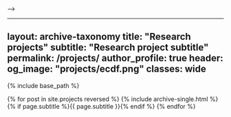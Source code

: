 <!-- ---
layout: single-portfolio
title: "Projects"
permalink: /projects/
author_profile: true
header:
  og_image: "projects/ecdf.png"
entries_layout: grid
sort_order: forward
---

My research focuses on ... 

<nbsp>

<!-- {% include base_path %} -->

<!-- {% assign ordered_pages = site.projects | sort:"order_number" %}

{% for post in ordered_pages %}
  {% include archive-single.html type="grid" %}
{% endfor %} --> -->

---
layout: archive-taxonomy
title: "Research projects"
subtitle: "Research project subtitle"
permalink: /projects/
author_profile: true
header:
  og_image: "projects/ecdf.png"
classes: wide
---

{% include base_path %}

{% for post in site.projects reversed %}
  {% include archive-single.html %}
  {% if page.subtitle %}{{ page.subtitle }}{% endif %}
{% endfor %}